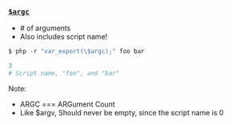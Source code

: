 ### [`$argc`](http://php.net/manual/en/reserved.variables.argc.php)

* <!-- .element: class="fragment" --> # of arguments
* <!-- .element: class="fragment" --> Also includes script name!

```php
$ php -r "var_export(\$argc);" foo bar

3
# Script name, "foo", and "bar"
```
<!-- .element: class="fragment" -->

Note:

* ARGC === ARGument Count
* Like $argv, Should never be empty, since the script name is 0
